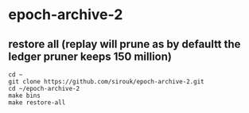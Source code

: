 # epoch-archive-2

## restore all (replay will prune as by defaultt the ledger pruner keeps 150 million)
```
cd ~
git clone https://github.com/sirouk/epoch-archive-2.git
cd ~/epoch-archive-2
make bins
make restore-all
```
